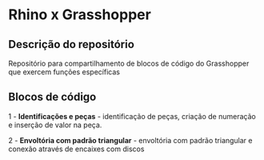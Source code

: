 # Rhino x Grasshopper

## Descrição do repositório

Repositório para compartilhamento de blocos de código do Grasshopper que exercem funções específicas

## Blocos de código

1 - **Identificações e peças** - identificação de peças, criação de numeração e inserção de valor na peça.

2 - **Envoltória com padrão triangular** - envoltória com padrão triangular e conexão através de encaixes com discos

